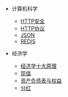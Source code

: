 * 计算机科学
  * [HTTP安全](Code/HTTP安全.md)
  * [HTTP协议](HTTP协议.md)
  * [JSON](JSON.md)
  * [REDIS](REDIS.md)

* 经济学
  * [经济学十大原理](经济学十大原理.md)
  * [现值](现值.md)
  * [资产负债表与权益](资产负债表与权益.md)
  * [分红](分红.md)
